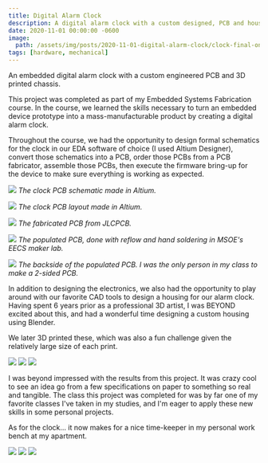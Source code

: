 ```yaml
---
title: Digital Alarm Clock
description: A digital alarm clock with a custom designed, PCB and housing.
date: 2020-11-01 00:00:00 -0600
image:
  path: /assets/img/posts/2020-11-01-digital-alarm-clock/clock-final-on.jpg
tags: [hardware, mechanical]
---
```


An embedded digital alarm clock with a custom engineered PCB and 3D printed chassis.

This project was completed as part of my Embedded Systems Fabrication course. In the course, we learned the skills necessary to turn an embedded device prototype into a mass-manufacturable product by creating a digital alarm clock.

Throughout the course, we had the opportunity to design formal schematics for the clock in our EDA software of choice (I used Altium Designer), convert those schematics into a PCB, order those PCBs from a PCB fabricator, assemble those PCBs, then execute the firmware bring-up for the device to make sure everything is working as expected.

![](/assets/img/posts/2020-11-01-digital-alarm-clock/clock-schematic.jpg)
_The clock PCB schematic made in Altium._

![](/assets/img/posts/2020-11-01-digital-alarm-clock/clock-pcb-layout.jpg)
_The clock PCB layout made in Altium._

![](/assets/img/posts/2020-11-01-digital-alarm-clock/clock-pcb-blank.jpg)
_The fabricated PCB from JLCPCB._

![](/assets/img/posts/2020-11-01-digital-alarm-clock/clock-pcb-populated-front.jpg)
_The populated PCB, done with reflow and hand soldering in MSOE's EECS maker lab._

![](/assets/img/posts/2020-11-01-digital-alarm-clock/clock-pcb-populated-back.jpg)
_The backside of the populated PCB. I was the only person in my class to make a 2-sided PCB._

In addition to designing the electronics, we also had the opportunity to play around with our favorite CAD tools to design a housing for our alarm clock. Having spent 6 years prior as a professional 3D artist, I was BEYOND excited about this, and had a wonderful time designing a custom housing using Blender.

We later 3D printed these, which was also a fun challenge given the relatively large size of each print.

![](/assets/img/posts/2020-11-01-digital-alarm-clock/clock-render-wireframe.png)
![](/assets/img/posts/2020-11-01-digital-alarm-clock/clock-render-solid.png)
![](/assets/img/posts/2020-11-01-digital-alarm-clock/clock-render-shaded.png)

I was beyond impressed with the results from this project. It was crazy cool to see an idea go from a few specifications on paper to something so real and tangible. The class this project was completed for was by far one of my favorite classes I've taken in my studies, and I'm eager to apply these new skills in some personal projects.

As for the clock... it now makes for a nice time-keeper in my personal work bench at my apartment.

![](/assets/img/posts/2020-11-01-digital-alarm-clock/clock-final-off.jpg)
![](/assets/img/posts/2020-11-01-digital-alarm-clock/clock-final-back.jpg)
![](/assets/img/posts/2020-11-01-digital-alarm-clock/clock-final-on.jpg)